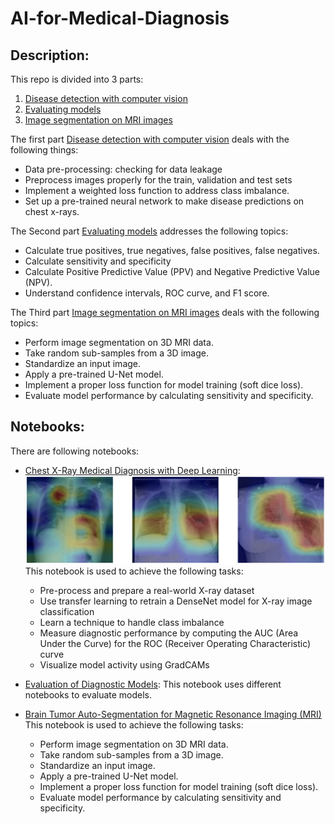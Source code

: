 # AI-for-Medical-Diagnosis

## Description:

This repo is divided into 3 parts:
1. [Disease detection with computer vision](https://github.com/azlaanmsamad/AI-for-Medical-Diagnosis/tree/master/Disease%20detection%20with%20computer%20vision)
2. [Evaluating models](https://github.com/azlaanmsamad/AI-for-Medical-Diagnosis/tree/master/Evaluating%20models)
3. [Image segmentation on MRI images](https://github.com/azlaanmsamad/AI-for-Medical-Diagnosis/tree/master/Image%20segmentation%20on%20MRI%20images)



The first part [Disease detection with computer vision](https://github.com/azlaanmsamad/AI-for-Medical-Diagnosis/tree/master/Disease%20detection%20with%20computer%20vision) deals with the following things:
* Data pre-processing: checking for data leakage
* Preprocess images properly for the train, validation and test sets
* Implement a weighted loss function to address class imbalance.
* Set up a pre-trained neural network to make disease predictions on chest x-rays.

The Second part [Evaluating models](https://github.com/azlaanmsamad/AI-for-Medical-Diagnosis/tree/master/Evaluating%20models) addresses the following topics:
* Calculate true positives, true negatives, false positives, false negatives.
* Calculate sensitivity and specificity
* Calculate Positive Predictive Value (PPV) and Negative Predictive Value (NPV).
* Understand confidence intervals, ROC curve, and F1 score.

The Third part [Image segmentation on MRI images](https://github.com/azlaanmsamad/AI-for-Medical-Diagnosis/tree/master/Image%20segmentation%20on%20MRI%20images) deals with the following topics:
* Perform image segmentation on 3D MRI data.
* Take random sub-samples from a 3D image.
* Standardize an input image.
* Apply a pre-trained U-Net model.
* Implement a proper loss function for model training (soft dice loss).
* Evaluate model performance by calculating sensitivity and specificity.

## Notebooks:

There are following notebooks:
* [Chest X-Ray Medical Diagnosis with Deep Learning](https://github.com/azlaanmsamad/AI-for-Medical-Diagnosis/blob/master/Disease%20detection%20with%20computer%20vision/Chest%20X-Ray%20Medical%20Diagnosis%20with%20Deep%20Learning.ipynb):
![An example of MRI Image](https://github.com/azlaanmsamad/AI-for-Medical-Diagnosis/blob/master/Disease%20detection%20with%20computer%20vision/xray-header-image.png)
  This notebook is used to achieve the following tasks:
  * Pre-process and prepare a real-world X-ray dataset
  * Use transfer learning to retrain a DenseNet model for X-ray image classification
  * Learn a technique to handle class imbalance
  * Measure diagnostic performance by computing the AUC (Area Under the Curve) for the ROC (Receiver Operating Characteristic) curve
  * Visualize model activity using GradCAMs

* [Evaluation of Diagnostic Models](https://github.com/azlaanmsamad/AI-for-Medical-Diagnosis/blob/master/Evaluating%20models/Evaluation%20of%20Diagnostic%20Models.ipynb): This notebook uses different notebooks to evaluate models.

* [Brain Tumor Auto-Segmentation for Magnetic Resonance Imaging (MRI)](https://github.com/azlaanmsamad/AI-for-Medical-Diagnosis/blob/master/Image%20segmentation%20on%20MRI%20images/Brain%20Tumor%20Auto-Segmentation%20for%20Magnetic%20Resonance%20Imaging%20(MRI).ipynb)
  This notebook is used to achieve the following tasks:
  * Perform image segmentation on 3D MRI data.
  * Take random sub-samples from a 3D image.
  * Standardize an input image.
  * Apply a pre-trained U-Net model.
  * Implement a proper loss function for model training (soft dice loss).
  * Evaluate model performance by calculating sensitivity and specificity.
  
  
